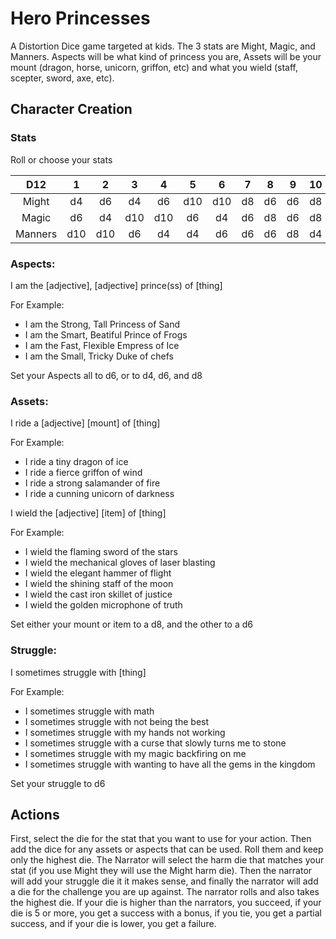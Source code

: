 # Hero Princesses

A Distortion Dice game targeted at kids. The 3 stats are Might, Magic, and Manners. Aspects will be what kind of princess you are, Assets will be your mount (dragon, horse, unicorn, griffon, etc) and what you wield (staff, scepter, sword, axe, etc).

## Character Creation

### Stats

Roll or choose your stats

D12      | 1   | 2   | 3   | 4   | 5   | 6   | 7   | 8   | 9   | 10  | 11  | 12
 :-----: | :-: | :-: | :-: | :-: | :-: | :-: | :-: | :-: | :-: | :-: | :-: | :-:
Might    | d4  | d6  | d4  | d6  | d10 | d10 | d8  | d6  | d6  | d8  | d8  | d4
Magic    | d6  | d4  | d10 | d10 | d6  | d4  | d6  | d8  | d6  | d8  | d4  | d8
Manners  | d10 | d10 | d6  | d4  | d4  | d6  | d6  | d6  | d8  | d4  | d8  | d8

### Aspects:

I am the [adjective], [adjective] prince(ss) of [thing]

For Example:
- I am the Strong, Tall Princess of Sand
- I am the Smart, Beatiful Prince of Frogs
- I am the Fast, Flexible Empress of Ice
- I am the Small, Tricky Duke of chefs

Set your Aspects all to d6, or to d4, d6, and d8

### Assets:

I ride a [adjective] [mount] of [thing]

For Example:

- I ride a tiny dragon of ice
- I ride a fierce griffon of wind
- I ride a strong salamander of fire
- I ride a cunning unicorn of darkness

I wield the [adjective] [item] of [thing]

For Example:

- I wield the flaming sword of the stars
- I wield the mechanical gloves of laser blasting
- I wield the elegant hammer of flight
- I wield the shining staff of the moon
- I wield the cast iron skillet of justice
- I wield the golden microphone of truth

Set either your mount or item to a d8, and the other to a d6

### Struggle:

I sometimes struggle with [thing]

For Example:

- I sometimes struggle with math
- I sometimes struggle with not being the best
- I sometimes struggle with my hands not working
- I sometimes struggle with a curse that slowly turns me to stone
- I sometimes struggle with my magic backfiring on me
- I sometimes struggle with wanting to have all the gems in the kingdom

Set your struggle to d6

## Actions

First, select the die for the stat that you want to use for your action. Then add the dice for any assets or aspects that can be used. Roll them and keep only the highest die.
The Narrator will select the harm die that matches your stat (if you use Might they will use the Might harm die). Then the narrator will add your struggle die it it makes sense, and finally the narrator will add a die for the challenge you are up against. 
The narrator rolls and also takes the highest die. If your die is higher than the narrators, you succeed, if your die is 5 or more, you get a success with a bonus, if you tie, you get a partial success, and if your die is lower, you get a failure.
